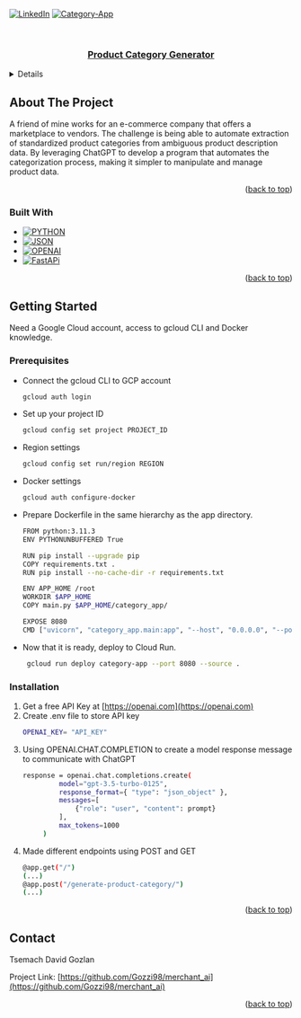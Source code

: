 <!-- Improved compatibility of back to top link: See: https://github.com/othneildrew/Best-README-Template/pull/73 -->
<a name="readme-top"></a>
<!--
*** Thanks for checking out the Best-README-Template. If you have a suggestion
*** that would make this better, please fork the repo and create a pull request
*** or simply open an issue with the tag "enhancement".
*** Don't forget to give the project a star!
*** Thanks again! Now go create something AMAZING! :D
-->



<!-- PROJECT SHIELDS -->
<!--
*** I'm using markdown "reference style" links for readability.
*** Reference links are enclosed in brackets [ ] instead of parentheses ( ).
*** See the bottom of this document for the declaration of the reference variables
*** for contributors-url, forks-url, etc. This is an optional, concise syntax you may use.
*** https://www.markdownguide.org/basic-syntax/#reference-style-links
-->
[![LinkedIn][linkedin-shield]][linkedin-url]
[![Category-App][app-shield]][app-url]





<!-- PROJECT LOGO -->
<br />
<div align="center">
  <a href="https://github.com/Gozzi98/merchant_ai">
    
<h3 align="center">Product Category Generator</h3>

  </p>
</div>



<!-- TABLE OF CONTENTS -->
<details>
  <summary>Table of Contents</summary>
  <ol>
    <li>
      <a href="#about-the-project">About The Project</a>
      <ul>
        <li><a href="#built-with">Built With</a></li>
      </ul>
    </li>
    <li>
      <a href="#getting-started">Getting Started</a>
      <ul>
        <li><a href="#prerequisites">Prerequisites</a></li>
        <li><a href="#installation">Installation</a></li>
      </ul>
    </li>
    <li><a href="#usage">Usage</a></li>
    <li><a href="#roadmap">Roadmap</a></li>
    <li><a href="#contributing">Contributing</a></li>
    <li><a href="#license">License</a></li>
    <li><a href="#contact">Contact</a></li>
    <li><a href="#acknowledgments">Acknowledgments</a></li>
  </ol>
</details>



<!-- ABOUT THE PROJECT -->
## About The Project
A friend of mine works for an e-commerce company that offers a marketplace to vendors. The challenge is being able to automate extraction of standardized product categories from ambiguous product description data. By leveraging ChatGPT to develop a program that automates the categorization process, making it simpler to manipulate and manage product data.


<p align="right">(<a href="#readme-top">back to top</a>)</p>



### Built With

* [![PYTHON][Python.py]][Python-url]
* [![JSON][Json.json]][Json-url]
* [![OPENAI][Openai.ai]][Openai-url]
* [![FastAPi][Fast.api]][Fastapi-url]

  


<p align="right">(<a href="#readme-top">back to top</a>)</p>



<!-- GETTING STARTED -->
## Getting Started

Need a Google Cloud account, access to gcloud CLI and Docker knowledge.

### Prerequisites

* Connect the gcloud CLI to GCP account
  ```sh
  gcloud auth login
  ```
* Set up your project ID
  ```sh
  gcloud config set project PROJECT_ID
  ```
* Region settings
  ```sh
  gcloud config set run/region REGION
  ```
* Docker settings
  ```sh
  gcloud auth configure-docker
  ```
* Prepare Dockerfile in the same hierarchy as the app directory.
  ```sh
  FROM python:3.11.3
  ENV PYTHONUNBUFFERED True
  
  RUN pip install --upgrade pip
  COPY requirements.txt .
  RUN pip install --no-cache-dir -r requirements.txt

  ENV APP_HOME /root
  WORKDIR $APP_HOME
  COPY main.py $APP_HOME/category_app/

  EXPOSE 8080
  CMD ["uvicorn", "category_app.main:app", "--host", "0.0.0.0", "--port", "8080"]
  ```
* Now that it is ready, deploy to Cloud Run.
  ```sh
   gcloud run deploy category-app --port 8080 --source .
  ```
### Installation

1. Get a free API Key at [https://openai.com](https://openai.com)
2. Create .env file to store API key
   ```sh
   OPENAI_KEY= "API_KEY"
   ```
3. Using OPENAI.CHAT.COMPLETION to create a model response message to communicate with ChatGPT
   ```sh
   response = openai.chat.completions.create(
            model="gpt-3.5-turbo-0125",
            response_format={ "type": "json_object" },
            messages=[
                {"role": "user", "content": prompt}
            ],
            max_tokens=1000
        )
   ```
4. Made different endpoints using POST and GET
   ```sh
   @app.get("/")
   (...)
   @app.post("/generate-product-category/")
   (...)
   ```

<p align="right">(<a href="#readme-top">back to top</a>)</p>



<!-- CONTACT -->
## Contact

Tsemach David Gozlan 

Project Link: [https://github.com/Gozzi98/merchant_ai](https://github.com/Gozzi98/merchant_ai)

<p align="right">(<a href="#readme-top">back to top</a>)</p>


<!-- MARKDOWN LINKS & IMAGES -->
<!-- https://www.markdownguide.org/basic-syntax/#reference-style-links -->
[app-shield]: https://img.shields.io/badge/categoryapp-35495E?style=for-the-badge&logo=categoryapp&logoColor=white
[app-url]: https://category-app-ierfjrurbq-ue.a.run.app
[contributors-shield]: https://img.shields.io/github/contributors/github_username/repo_name.svg?style=for-the-badge
[contributors-url]: https://github.com/github_username/repo_name/graphs/contributors
[forks-shield]: https://img.shields.io/github/forks/github_username/repo_name.svg?style=for-the-badge
[forks-url]: https://github.com/github_username/repo_name/network/members
[stars-shield]: https://img.shields.io/github/stars/github_username/repo_name.svg?style=for-the-badge
[stars-url]: https://github.com/github_username/repo_name/stargazers
[issues-shield]: https://img.shields.io/github/issues/github_username/repo_name.svg?style=for-the-badge
[issues-url]: https://github.com/github_username/repo_name/issues
[license-shield]: https://img.shields.io/github/license/github_username/repo_name.svg?style=for-the-badge
[license-url]: https://github.com/github_username/repo_name/blob/master/LICENSE.txt
[linkedin-shield]: https://img.shields.io/badge/-LinkedIn-black.svg?style=for-the-badge&logo=linkedin&colorB=555
[linkedin-url]: https://www.linkedin.com/in/david-tsemach-gozlan/
[product-screenshot]: images/screenshot.png
[Python.py]: https://img.shields.io/badge/python-35495E?style=for-the-badge&logo=python&logoColor=white
[Python-url]: https://python.org/
[Json.json]: https://img.shields.io/badge/json-DD0031?style=for-the-badge&logo=json&logoColor=white
[Json-url]: https://json.org/
[Openai.ai]: https://img.shields.io/badge/openai-FF2D20?style=for-the-badge&logo=openai&logoColor=4FC08D
[Openai-url]: https://openai.com/
[Os.os]: https://img.shields.io/badge/os-35495E?style=for-the-badge&logo=os&logoColor=white
[Os-url]: https://docs.python.org/3/library/os.html
[Fast.api]: https://img.shields.io/badge/fastapi-4A4A55?style=for-the-badge&logo=fastapi&logoColor=FF3E00
[Fastapi-url]: https://fastapi.tiangolo.com/
[Base.model]: https://img.shields.io/badge/basemodel-FF2D20?style=for-the-badge&logo=basemodel&logoColor=white
[BaseModel-url]: https://docs.pydantic.dev/latest/api/base_model/
[Bootstrap.com]: https://img.shields.io/badge/Bootstrap-563D7C?style=for-the-badge&logo=bootstrap&logoColor=white
[Bootstrap-url]: https://getbootstrap.com
[JQuery.com]: https://img.shields.io/badge/jQuery-0769AD?style=for-the-badge&logo=jquery&logoColor=white
[JQuery-url]: https://jquery.com 
